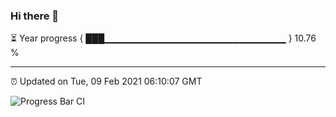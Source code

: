 ### Hi there 👋

⏳ Year progress { ███▁▁▁▁▁▁▁▁▁▁▁▁▁▁▁▁▁▁▁▁▁▁▁▁▁▁▁ } 10.76 %

---

⏰ Updated on Tue, 09 Feb 2021 06:10:07 GMT

![Progress Bar CI](https://github.com/liununu/liununu/workflows/Progress%20Bar%20CI/badge.svg)
